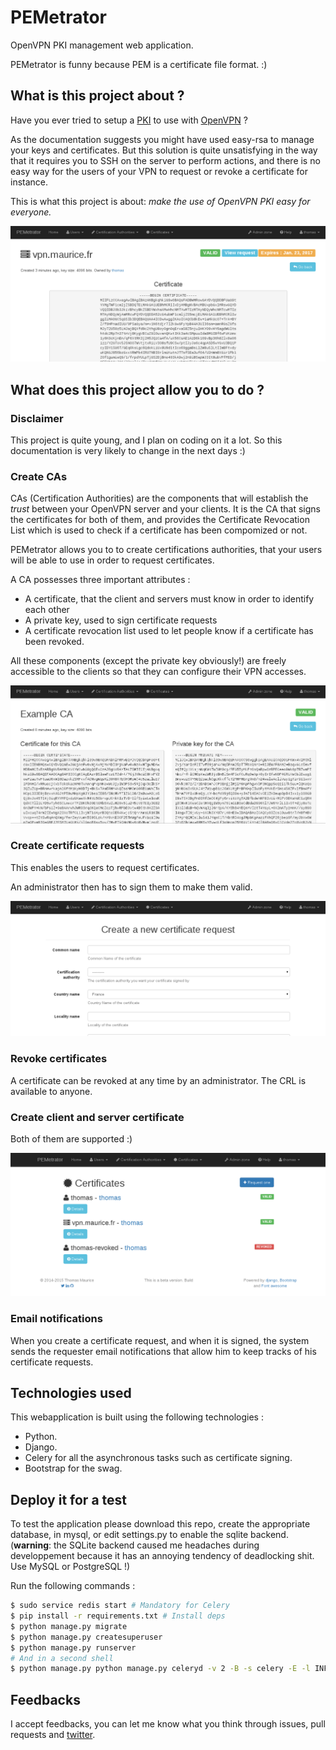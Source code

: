 # PEMetrator
OpenVPN PKI management web application.

PEMetrator is funny because PEM is a certificate file format. :)

## What is this project about ?
Have you ever tried to setup a [PKI](https://en.wikipedia.org/wiki/Public_key_infrastructure) to use with [OpenVPN](https://openvpn.net/) ?

As the documentation suggests you might have used easy-rsa to manage your keys and certificates. But this solution is quite unsatisfying in the way that it requires you to SSH on the server to perform actions, and there is no easy way for the users of your VPN to request or revoke a certificate for instance.

This is what this project is about: *make the use of OpenVPN PKI easy for everyone.*

![certificate](images/certificate.png)

## What does this project allow you to do ?
### Disclaimer
This project is quite young, and I plan on coding on it a lot. So this documentation is very likely to change in the next days :)

### Create CAs
CAs (Certification Authorities) are the components that will establish the *trust* between your OpenVPN server and your clients. It is the CA that signs the certificates for both of them, and provides the Certificate Revocation List which is used to check if a certificate has been compomized or not.

PEMetrator allows you to to create certifications authorities, that your users will be able to use in
order to request certificates.

A CA possesses three important attributes :
 * A certificate, that the client and servers must know in order to identify each other
 * A private key, used to sign certificate requests
 * A certificate revocation list used to let people know if a certificate has been revoked.

All these components (except the private key obviously!) are freely accessible to the clients so that they can configure their VPN accesses.

![certificate_authority](images/certification_authority.png)

### Create certificate requests
This enables the users to request certificates.

An administrator then has to sign them to make them
valid.

![certificate_request](images/certificate_request.png)

### Revoke certificates
A certificate can be revoked at any time by an administrator. The CRL is available to anyone.

### Create client and server certificate
Both of them are supported :)

![certificates](images/certificates.png)

### Email notifications
When you create a certificate request, and when it
is signed, the system sends the requester email notifications that allow him to keep tracks of his certificate requests.

## Technologies used
This webapplication is built using the following technologies :
 * Python.
 * Django.
 * Celery for all the asynchronous tasks such as certificate signing.
 * Bootstrap for the swag.

## Deploy it for a test
To test the application please download this repo, create the appropriate database, in mysql, or edit settings.py to enable the sqlite backend. (**warning**: the SQLite backend caused me headaches during developpement because it has an annoying tendency of deadlocking shit. Use MySQL or PostgreSQL !)

Run the following commands :
```bash
$ sudo service redis start # Mandatory for Celery
$ pip install -r requirements.txt # Install deps
$ python manage.py migrate
$ python manage.py createsuperuser
$ python manage.py runserver
# And in a second shell
$ python manage.py python manage.py celeryd -v 2 -B -s celery -E -l INFO
```

## Feedbacks
I accept feedbacks, you can let me know what you think through issues, pull requests and [twitter](https://twitter.com/thomas_maurice).

